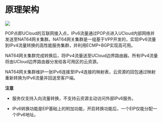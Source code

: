 # 原理架构

![](/images/nat64架构.png)

POP点即UCloud的互联网接入点，IPv6流量通过POP点进入UCloud内部网络并发送至NAT64网关集群。NAT64网关集群是一组基于VPP开发的，实现IPv6流量到IPv4流量转换的高性能服务集群，并利用ECMP+BGP实现高可用。

NAT64网关集群完成转换后，将IPv4流量送至UCloud边界路由器。所有IPv4流量将由UCloud边界路由器分发给各可用区的云资源。

NAT64网关集群维护一张IPv6连接至IPv4连接的映射表，云资源的回包通过映射重新转换为IPv6流量并回送至客户端。

**注意**

- 服务仅支持入向流量转换，不支持云资源主动访问外部IPv6服务。

- IPv6转换功能是EIP基础上的附加功能，开启转换功能后，一个EIP仅能分配一个IPv6地址。
